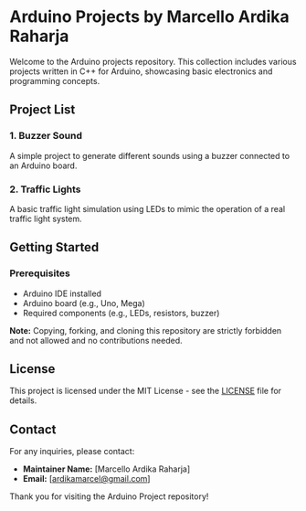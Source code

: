 # Arduino Projects by Marcello Ardika Raharja

Welcome to the Arduino projects repository. This collection includes various projects written in C++ for Arduino, showcasing basic electronics and programming concepts.

## Project List

### 1. Buzzer Sound
A simple project to generate different sounds using a buzzer connected to an Arduino board.

### 2. Traffic Lights
A basic traffic light simulation using LEDs to mimic the operation of a real traffic light system.

## Getting Started

### Prerequisites
- Arduino IDE installed
- Arduino board (e.g., Uno, Mega)
- Required components (e.g., LEDs, resistors, buzzer)

**Note:** Copying, forking, and cloning this repository are strictly forbidden and not allowed and no contributions needed.

## License

This project is licensed under the MIT License - see the [LICENSE](LICENSE) file for details.

## Contact

For any inquiries, please contact:

- **Maintainer Name:** [Marcello Ardika Raharja]
- **Email:** [ardikamarcel@gmail.com]

Thank you for visiting the Arduino Project repository!
